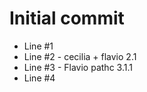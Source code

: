 # Initial commit

- Line #1
- Line #2 - cecilia + flavio 2.1
- Line #3 - Flavio pathc 3.1.1
- Line #4